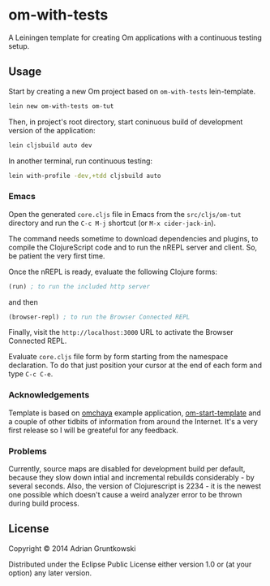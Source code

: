 # om-with-tests

A Leiningen template for creating Om applications with a continuous testing setup.

## Usage

Start by creating a new Om project based on `om-with-tests` lein-template.

```bash
lein new om-with-tests om-tut
```

Then, in project's root directory, start coninuous build of development version of the application:

```bash
lein cljsbuild auto dev
```

In another terminal, run continuous testing:

```bash
lein with-profile -dev,+tdd cljsbuild auto
```

### Emacs

Open the generated `core.cljs` file in Emacs from the `src/cljs/om-tut` directory and run the `C-c M-j` shortcut (or `M-x cider-jack-in`).

The command needs sometime to download dependencies and plugins, to compile the ClojureScript code and to run the nREPL server and client. So, be patient the very first time.

Once the nREPL is ready, evaluate the following Clojure forms:

```clj
(run) ; to run the included http server
```

and then

```clj
(browser-repl) ; to run the Browser Connected REPL
```

Finally, visit the `http://localhost:3000` URL to activate the Browser Connected REPL.

Evaluate `core.cljs` file form by form starting from the namespace declaration. To do that just position your cursor at the end of each form and type `C-c C-e`.

### Acknowledgements

Template is based on [omchaya][4] example application, [om-start-template][5] and a couple of other tidbits of information from around the Internet. It's a very first release so I will be greateful for any feedback.

### Problems

Currently, source maps are disabled for development build per default, because they slow down intial and incremental rebuilds considerably - by several seconds. Also, the version of Clojurescript is 2234 - it is the newest one possible which doesn't cause a weird analyzer error to be thrown during build process.

## License

Copyright © 2014 Adrian Gruntkowski

Distributed under the Eclipse Public License either version 1.0 or (at
your option) any later version.

[1]: http://www.lighttable.com/
[2]: https://github.com/swannodette
[3]: https://github.com/swannodette/om/wiki/Basic-Tutorial
[4]: https://github.com/sgrove/omchaya
[5]: https://github.com/magomimmo/om-start-template
